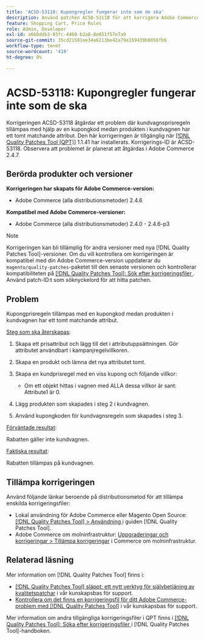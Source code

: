 ```yaml
---
title: 'ACSD-53118: Kupongregler fungerar inte som de ska'
description: Använd patchen ACSD-53118 för att korrigera Adobe Commerce-problemet där kundvagnsprisregeln tillämpas med hjälp av en kupongkod medan produkten i kundvagnen har ett tomt matchande attribut.
feature: Shopping Cart, Price Rules
role: Admin, Developer
exl-id: a660ddb3-03fc-4460-b2a8-8e851f57e7a9
source-git-commit: 35cd21581ee34a6213be42a79e159439b8856fb6
workflow-type: tm+mt
source-wordcount: '419'
ht-degree: 0%

---
```


# ACSD-53118: Kupongregler fungerar inte som de ska

Korrigeringen ACSD-53118 åtgärdar ett problem där kundvagnsprisregeln tillämpas med hjälp av en kupongkod medan produkten i kundvagnen har ett tomt matchande attribut. Den här korrigeringen är tillgänglig när [[!DNL Quality Patches Tool (QPT)]](/help/announcements/adobe-commerce-announcements/magento-quality-patches-released-new-tool-to-self-serve-quality-patches.md) 1.1.41 har installerats. Korrigerings-ID är ACSD-53118. Observera att problemet är planerat att åtgärdas i Adobe Commerce 2.4.7.

## Berörda produkter och versioner

**Korrigeringen har skapats för Adobe Commerce-version:**

* Adobe Commerce (alla distributionsmetoder) 2.4.6

**Kompatibel med Adobe Commerce-versioner:**

* Adobe Commerce (alla distributionsmetoder) 2.4.0 - 2.4.6-p3

>[!NOTE]
>
>Korrigeringen kan bli tillämplig för andra versioner med nya [!DNL Quality Patches Tool]-versioner. Om du vill kontrollera om korrigeringen är kompatibel med din Adobe Commerce-version uppdaterar du `magento/quality-patches`-paketet till den senaste versionen och kontrollerar kompatibiliteten på [[!DNL Quality Patches Tool]: Sök efter korrigeringsfiler ](https://experienceleague.adobe.com/tools/commerce-quality-patches/index.html). Använd patch-ID:t som söknyckelord för att hitta patchen.

## Problem

Kupongprisregeln tillämpas med en kupongkod medan produkten i kundvagnen har ett tomt matchande attribut.

<u>Steg som ska återskapas</u>:

1. Skapa ett prisattribut och lägg till det i attributuppsättningen. Gör attributet användbart i kampanjregelvillkoren.
1. Skapa en produkt och lämna det nya attributet tomt.
1. Skapa en kundprisregel med en viss kupong och följande villkor:

   * Om ett objekt hittas i vagnen med ALLA dessa villkor är sant: Attribute1 är 0.

1. Lägg produkten som skapades i steg 2 i kundvagnen.
1. Använd kupongkoden för kundvagnsregeln som skapades i steg 3.

<u>Förväntade resultat</u>:

Rabatten gäller inte kundvagnen.

<u>Faktiska resultat</u>:

Rabatten tillämpas på kundvagnen.

## Tillämpa korrigeringen

Använd följande länkar beroende på distributionsmetod för att tillämpa enskilda korrigeringsfiler:

* Lokal användning för Adobe Commerce eller Magento Open Source: [[!DNL Quality Patches Tool] > Användning ](https://experienceleague.adobe.com/docs/commerce-operations/tools/quality-patches-tool/usage.html) i guiden [!DNL Quality Patches Tool].
* Adobe Commerce om molninfrastruktur: [Uppgraderingar och korrigeringar > Tillämpa korrigeringar](https://experienceleague.adobe.com/docs/commerce-cloud-service/user-guide/develop/upgrade/apply-patches.html) i Commerce om molninfrastruktur.

## Relaterad läsning

Mer information om [!DNL Quality Patches Tool] finns i:

* [[!DNL Quality Patches Tool] släppt: ett nytt verktyg för självbetjäning av kvalitetspatchar](/help/announcements/adobe-commerce-announcements/magento-quality-patches-released-new-tool-to-self-serve-quality-patches.md) i vår kunskapsbas för support.
* [Kontrollera om det finns en korrigeringsfil för ditt Adobe Commerce-problem med  [!DNL Quality Patches Tool]](/help/support-tools/patches-available-in-qpt-tool/check-patch-for-magento-issue-with-magento-quality-patches.md) i vår kunskapsbas för support.

Mer information om andra tillgängliga korrigeringsfiler i QPT finns i [[!DNL Quality Patches Tool]: Söka efter korrigeringsfiler ](https://experienceleague.adobe.com/tools/commerce-quality-patches/index.html) i [!DNL Quality Patches Tool]-handboken.
